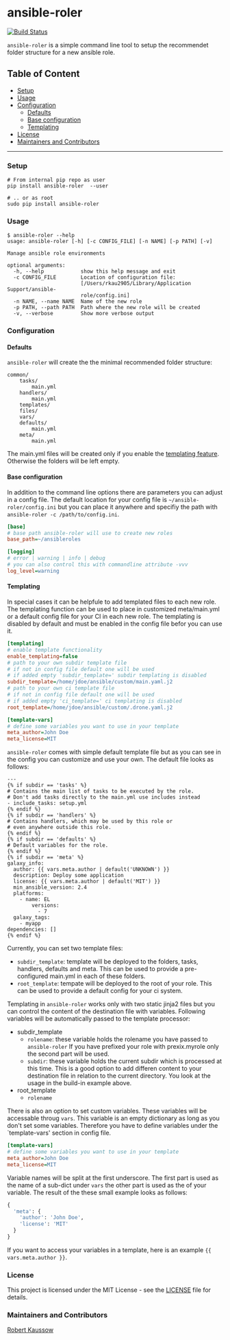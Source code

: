 # ansible-roler

[![Build Status](https://cloud.drone.io/api/badges/xoxys/ansible-roler/status.svg)](https://cloud.drone.io/xoxys/ansible-roler)

`ansible-roler` is a simple command line tool to setup the recommendet folder structure for a new ansible role.

## Table of Content

- [Setup](#setup)
- [Usage](#usage)
- [Configuration](#configuration)
  - [Defaults](#defaults)
  - [Base configuration](#base-configuration)
  - [Templating](#templating)
- [License](#license)
- [Maintainers and Contributors](#maintainers-and-contributors)

---

### Setup

```Shell
# From internal pip repo as user
pip install ansible-roler  --user

# .. or as root
sudo pip install ansible-roler
```

### Usage

```Shell
$ ansible-roler --help
usage: ansible-roler [-h] [-c CONFIG_FILE] [-n NAME] [-p PATH] [-v]

Manage ansible role environments

optional arguments:
  -h, --help            show this help message and exit
  -c CONFIG_FILE        Location of configuration file:
                        [/Users/rkau2905/Library/Application Support/ansible-
                        role/config.ini]
  -n NAME, --name NAME  Name of the new role
  -p PATH, --path PATH  Path where the new role will be created
  -v, --verbose         Show more verbose output
```

### Configuration

#### Defaults

`ansible-roler` will create the the minimal recommended folder structure:

```Text
common/
    tasks/
        main.yml
    handlers/
        main.yml
    templates/
    files/
    vars/
    defaults/
        main.yml
    meta/
        main.yml
```

The main.yml files will be created only if you enable the [templating feature](#templating). Otherwise
the folders will be left empty.

#### Base configuration

In addition to the command line options there are parameters you can adjust in a config file. The default location
for your config file is `~/ansible-roler/config.ini` but you can place it anywhere and
specifiy the path with `ansible-roler -c /path/to/config.ini`.

```INI
[base]
# base path ansible-roler will use to create new roles
base_path=~/ansibleroles

[logging]
# error | warning | info | debug
# you can also control this with commandline attribute -vvv
log_level=warning
```

#### Templating

In special cases it can be helpfule to add templated files to each new role. The templating function
can be used to place in customized meta/main.yml or a default config file for your CI in each new role.
The templating is disabled by default and must be enabled in the config file befor you can use it.

```INI
[templating]
# enable template functionality
enable_templating=false
# path to your own subdir template file
# if not in config file default one will be used
# if added empty 'subdir_template=' subdir templating is disabled
subdir_template=/home/jdoe/ansible/custom/main.yaml.j2
# path to your own ci template file
# if not in config file default one will be used
# if added empty 'ci_template=' ci templating is disabled
root_template=/home/jdoe/ansible/custom/.drone.yaml.j2

[template-vars]
# define some variables you want to use in your template
meta_author=John Doe
meta_license=MIT
```

`ansible-roler` comes with simple default template file but as you can see in the config you can
customize and use your own. The default file looks as follows:

```HTML+Django
---
{% if subdir == 'tasks' %}
# Contains the main list of tasks to be executed by the role.
# Don't add tasks directly to the main.yml use includes instead
- include_tasks: setup.yml
{% endif %}
{% if subdir == 'handlers' %}
# Contains handlers, which may be used by this role or
# even anywhere outside this role.
{% endif %}
{% if subdir == 'defaults' %}
# Default variables for the role.
{% endif %}
{% if subdir == 'meta' %}
galaxy_info:
  author: {{ vars.meta.author | default('UNKNOWN') }}
  description: Deploy some application
  license: {{ vars.meta.author | default('MIT') }}
  min_ansible_version: 2.4
  platforms:
    - name: EL
        versions:
          - 7
  galaxy_tags:
    - myapp
dependencies: []
{% endif %}
```

Currently, you can set two template files:

- `subdir_template`: template will be deployed to the folders, tasks, handlers, defaults and meta.
  This can be used to provide a pre-configured main.yml in each of these folders.
- `root_template`: tempate will be deployed to the root of your role.
  This can be used to provide a default config for your ci system.

Templating in `ansible-roler` works only with two static jinja2 files but you can control the content
of the destination file with variables. Following variables will be automatically passed to the template
processor:

- subdir_template
  - `rolename`: these variable holds the rolename you have passed to `ansible-roler`
    If you have prefixed your role with prexix.myrole only the second part will be used.
  - `subdir`: these variable holds the current subdir which is processed at this time.
    This is a good option to add differen content to your destination file in relation to
    the current directory. You look at the usage in the build-in example above.
- root_template
  - `rolename`

There is also an option to set custom variables. These variables will be accessable throug `vars`.
This variable is an empty dictionary as long as you don't set some variables. Therefore you have to
define variables under the `template-vars' section in config file.

```INI
[template-vars]
# define some variables you want to use in your template
meta_author=John Doe
meta_license=MIT
```

Variable names will be split at the first underscore. The first part is used as the name
of a sub-dict under `vars` the other part is used as the of your variable. The result of the
these small example looks as follows:

```Python
{
  'meta': {
    'author': 'John Doe',
    'license': 'MIT'
  }
}
```

If you want to access your variables in a template, here is an example `{{ vars.meta.author }}`.

### License

This project is licensed under the MIT License - see the [LICENSE](LICENSE) file for details.

### Maintainers and Contributors

[Robert Kaussow](https://github.com/xoxys)
